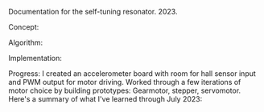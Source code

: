 Documentation for the self-tuning resonator.  2023.

Concept:

Algorithm:

Implementation:

Progress:
I created an accelerometer board with room for hall sensor input and PWM output for motor driving.  Worked through a few iterations of motor choice by building prototypes:  Gearmotor, stepper, servomotor.  Here's a summary of what I've learned through July 2023:




